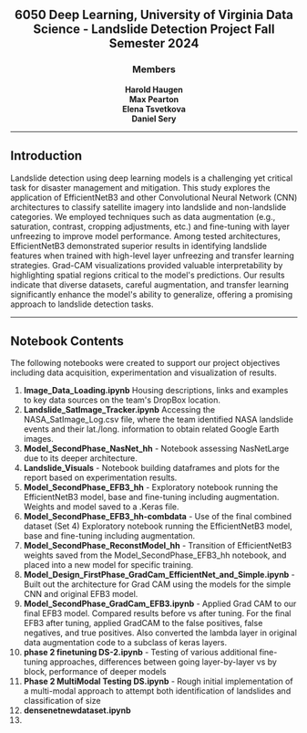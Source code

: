 <h2 align="center">
  <strong>6050 Deep Learning, University of Virginia Data Science - Landslide Detection Project Fall Semester 2024</strong>
</h2>

<h3 align="center">
  <strong>Members</strong>
</h3>

<p align="center">
  <strong>Harold Haugen</strong><br>
  <strong>Max Pearton</strong><br>
  <strong>Elena Tsvetkova</strong><br>
  <strong>Daniel Sery</strong>
</p>

---

## Introduction
Landslide detection using deep learning models is a challenging yet critical task for disaster management and mitigation. This study explores the application of EfficientNetB3 and other Convolutional Neural Network (CNN) architectures to classify satellite imagery into landslide and non-landslide categories. We employed techniques such as data augmentation (e.g., saturation, contrast, cropping adjustments, etc.) and fine-tuning with layer unfreezing to improve model performance. Among tested architectures, EfficientNetB3 demonstrated superior results in identifying landslide features when trained with high-level layer unfreezing and transfer learning strategies. Grad-CAM visualizations provided valuable interpretability by highlighting spatial regions critical to the model's predictions. Our results indicate that diverse datasets, careful augmentation, and transfer learning significantly enhance the model's ability to generalize, offering a promising approach to landslide detection tasks.

---

## Notebook Contents
The following notebooks were created to support our project objectives including data acquisition, experimentation and visualization of results.  

1. **Image_Data_Loading.ipynb**  Housing descriptions, links and examples to key data sources on the team's DropBox location. 
2. **Landslide_SatImage_Tracker.ipynb** Accessing the NASA_SatImage_Log.csv file, where the team identified NASA landslide events and their lat./long. information to obtain related Google Earth images.
3. **Model_SecondPhase_NasNet_hh** - Notebook assessing NasNetLarge due to its deeper architecture. 
4. **Landslide_Visuals** - Notebook building dataframes and plots for the report based on experimentation results. 
5. **Model_SecondPhase_EFB3_hh** - Exploratory notebook running the EfficientNetB3 model, base and fine-tuning including augmentation.  Weights and model saved to a .Keras file. 
6. **Model_SecondPhase_EFB3_hh-combdata** - Use of the final combined dataset (Set 4) Exploratory notebook running the EfficientNetB3 model, base and fine-tuning including augmentation.
7. **Model_SecondPhase_ReconstModel_hh** - Transition of EfficientNetB3 weights saved from the Model_SecondPhase_EFB3_hh notebook, and placed into a new model for specific training.
8. **Model_Design_FirstPhase_GradCam_EfficientNet_and_Simple.ipynb** - Built out the architecture for Grad CAM using the models for the simple CNN and original EFB3 model.
9. **Model_SecondPhase_GradCam_EFB3.ipynb** - Applied Grad CAM to our final EFB3 model. Compared results before vs after tuning. For the final EFB3 after tuning, applied GradCAM to the false positives, false negatives, and true positives. Also converted the lambda layer in original data augmentation code to a subclass of keras layers.
10. **phase 2 finetuning DS-2.ipynb** - Testing of various additional fine-tuning approaches, differences between going layer-by-layer vs by block, performance of deeper models
11. **Phase 2 MultiModal Testing DS.ipynb** - Rough initial implementation of a multi-modal approach to attempt both identification of landslides and classification of size
12. **densenetnewdataset.ipynb**
13. 

